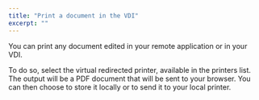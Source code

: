 ```yaml
---
title: "Print a document in the VDI"
excerpt: ""
---
```

You can print any document edited in your remote application or in your VDI.

To do so, select the virtual redirected printer, available in the printers list. The output will be a PDF document that will be sent to your browser. You can then choose to store it locally or to send it to your local printer.
